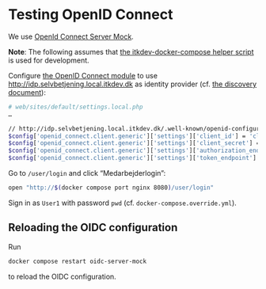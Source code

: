# Testing OpenID Connect

We use [OpenId Connect Server Mock](https://github.com/Soluto/oidc-server-mock).

**Note**: The following assumes that [the itkdev-docker-compose helper
script](https://github.com/itk-dev/devops_itkdev-docker#helper-scripts) is used
for development.

Configure [the OpenID Connect
module](https://www.drupal.org/project/openid_connect) to use
<http://idp.selvbetjening.local.itkdev.dk> as identity provider (cf. [the
discovery
document](http://idp.selvbetjening.local.itkdev.dk/.well-known/openid-configuration)):

```sh
# web/sites/default/settings.local.php
…

// http://idp.selvbetjening.local.itkdev.dk/.well-known/openid-configuration
$config['openid_connect.client.generic']['settings']['client_id'] = 'client-credentials-mock-client';
$config['openid_connect.client.generic']['settings']['client_secret'] = 'client-credentials-mock-client-secret';
$config['openid_connect.client.generic']['settings']['authorization_endpoint'] = 'http://idp.selvbetjening.local.itkdev.dk/connect/authorize';
$config['openid_connect.client.generic']['settings']['token_endpoint'] = 'http://idp.selvbetjening.local.itkdev.dk/connect/token';
```

Go to `/user/login` and click “Medarbejderlogin”:

```sh
open "http://$(docker compose port nginx 8080)/user/login"
```

Sign in as `User1` with password `pwd` (cf. `docker-compose.override.yml`).

## Reloading the OIDC configuration

Run

```sh
docker compose restart oidc-server-mock
```

to reload the OIDC configuration.
